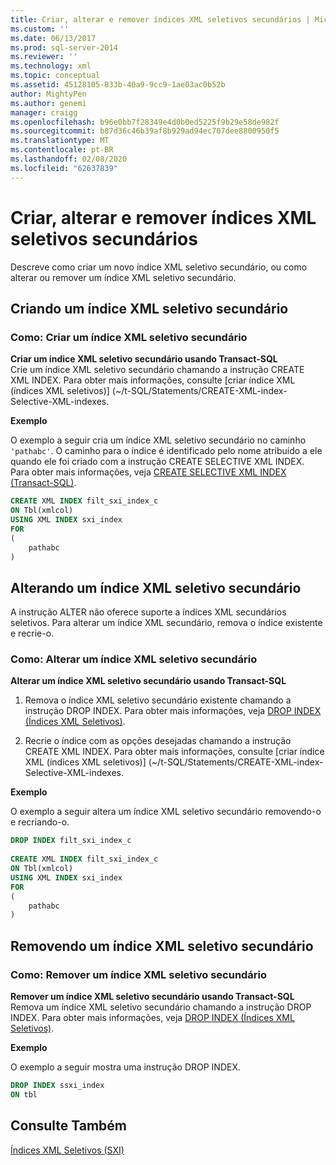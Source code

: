 ```yaml
---
title: Criar, alterar e remover índices XML seletivos secundários | Microsoft Docs
ms.custom: ''
ms.date: 06/13/2017
ms.prod: sql-server-2014
ms.reviewer: ''
ms.technology: xml
ms.topic: conceptual
ms.assetid: 45128105-833b-40a9-9cc9-1ae03ac0b52b
author: MightyPen
ms.author: genemi
manager: craigg
ms.openlocfilehash: b96e0bb7f28349e4d0b0ed5225f9b29e58de982f
ms.sourcegitcommit: b87d36c46b39af8b929ad94ec707dee8800950f5
ms.translationtype: MT
ms.contentlocale: pt-BR
ms.lasthandoff: 02/08/2020
ms.locfileid: "62637839"
---
```

# <a name="create-alter-and-drop-secondary-selective-xml-indexes"></a>Criar, alterar e remover índices XML seletivos secundários
  Descreve como criar um novo índice XML seletivo secundário, ou como alterar ou remover um índice XML seletivo secundário.  
  
##  <a name="create"></a> Criando um índice XML seletivo secundário  
  
### <a name="how-to-create-a-secondary-selective-xml-index"></a>Como: Criar um índice XML seletivo secundário  
 **Criar um índice XML seletivo secundário usando Transact-SQL**  
 Crie um índice XML seletivo secundário chamando a instrução CREATE XML INDEX. Para obter mais informações, consulte [criar índice XML &#40;índices XML seletivos&#41;] (~/t-SQL/Statements/CREATE-XML-index-Selective-XML-indexes.  
  
 **Exemplo**  
  
 O exemplo a seguir cria um índice XML seletivo secundário no caminho `'pathabc'`. O caminho para o índice é identificado pelo nome atribuído a ele quando ele foi criado com a instrução CREATE SELECTIVE XML INDEX. Para obter mais informações, veja [CREATE SELECTIVE XML INDEX &#40;Transact-SQL&#41;](/sql/t-sql/statements/create-selective-xml-index-transact-sql).  
  
```sql  
CREATE XML INDEX filt_sxi_index_c  
ON Tbl(xmlcol)  
USING XML INDEX sxi_index  
FOR  
(  
    pathabc  
)  
```  
  
  
##  <a name="alter"></a> Alterando um índice XML seletivo secundário  
 A instrução ALTER não oferece suporte a índices XML secundários seletivos. Para alterar um índice XML secundário, remova o índice existente e recrie-o.  
  
### <a name="how-to-alter-a-secondary-selective-xml-index"></a>Como: Alterar um índice XML seletivo secundário  
 **Alterar um índice XML seletivo secundário usando Transact-SQL**  
 1.  Remova o índice XML seletivo secundário existente chamando a instrução DROP INDEX. Para obter mais informações, veja [DROP INDEX &#40;Índices XML Seletivos&#41;](../indexes/indexes.md).  
  
2.  Recrie o índice com as opções desejadas chamando a instrução CREATE XML INDEX. Para obter mais informações, consulte [criar índice XML &#40;índices XML seletivos&#41;] (~/t-SQL/Statements/CREATE-XML-index-Selective-XML-indexes.  
  
 **Exemplo**  
  
 O exemplo a seguir altera um índice XML seletivo secundário removendo-o e recriando-o.  
  
```sql  
DROP INDEX filt_sxi_index_c  
  
CREATE XML INDEX filt_sxi_index_c  
ON Tbl(xmlcol)  
USING XML INDEX sxi_index  
FOR  
(  
    pathabc  
)  
```  
  
  
##  <a name="drop"></a> Removendo um índice XML seletivo secundário  
  
### <a name="how-to-drop-a-secondary-selective-xml-index"></a>Como: Remover um índice XML seletivo secundário  
 **Remover um índice XML seletivo secundário usando Transact-SQL**  
 Remova um índice XML seletivo secundário chamando a instrução DROP INDEX. Para obter mais informações, veja [DROP INDEX &#40;Índices XML Seletivos&#41;](../indexes/indexes.md).  
  
 **Exemplo**  
  
 O exemplo a seguir mostra uma instrução DROP INDEX.  
  
```sql  
DROP INDEX ssxi_index  
ON tbl  
```  
  
  
## <a name="see-also"></a>Consulte Também  
 [Índices XML Seletivos &#40;SXI&#41;](selective-xml-indexes-sxi.md)  
  
  
